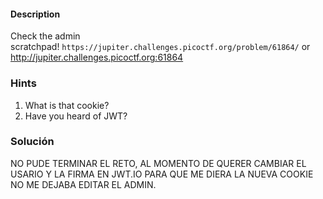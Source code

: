 #### Description

Check the admin scratchpad! `https://jupiter.challenges.picoctf.org/problem/61864/` or http://jupiter.challenges.picoctf.org:61864

### Hints
1. What is that cookie?
2. Have you heard of JWT?


### Solución

NO PUDE TERMINAR EL RETO, AL MOMENTO DE QUERER CAMBIAR EL USARIO Y LA FIRMA EN JWT.IO PARA QUE ME DIERA LA NUEVA COOKIE NO ME DEJABA EDITAR EL ADMIN.
